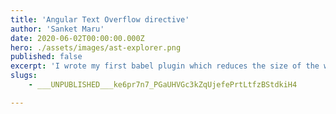 ```yaml
---
title: 'Angular Text Overflow directive'
author: 'Sanket Maru'
date: 2020-06-02T00:00:00.000Z
hero: ./assets/images/ast-explorer.png
published: false
excerpt: 'I wrote my first babel plugin which reduces the size of the web app my removing class methods and jsx elements. The motivation is to remove class methods which are not executed when app is viewed in mobile view.'
slugs:
    - ___UNPUBLISHED___ke6pr7n7_PGaUHVGc3kZqUjefePrtLtfzBStdkiH4

---
```

